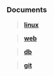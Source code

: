 ###  <i class="icon-file"></i> Documents



> [**linux**](https://github.com/hwshang/doc.s/linux)


> [**web**](https://github.com/hwshang/doc.s/web)


> [**db**](https://github.com/hwshang/doc.s/db)


> [**git**](https://github.com/hwshang/doc.s/git)